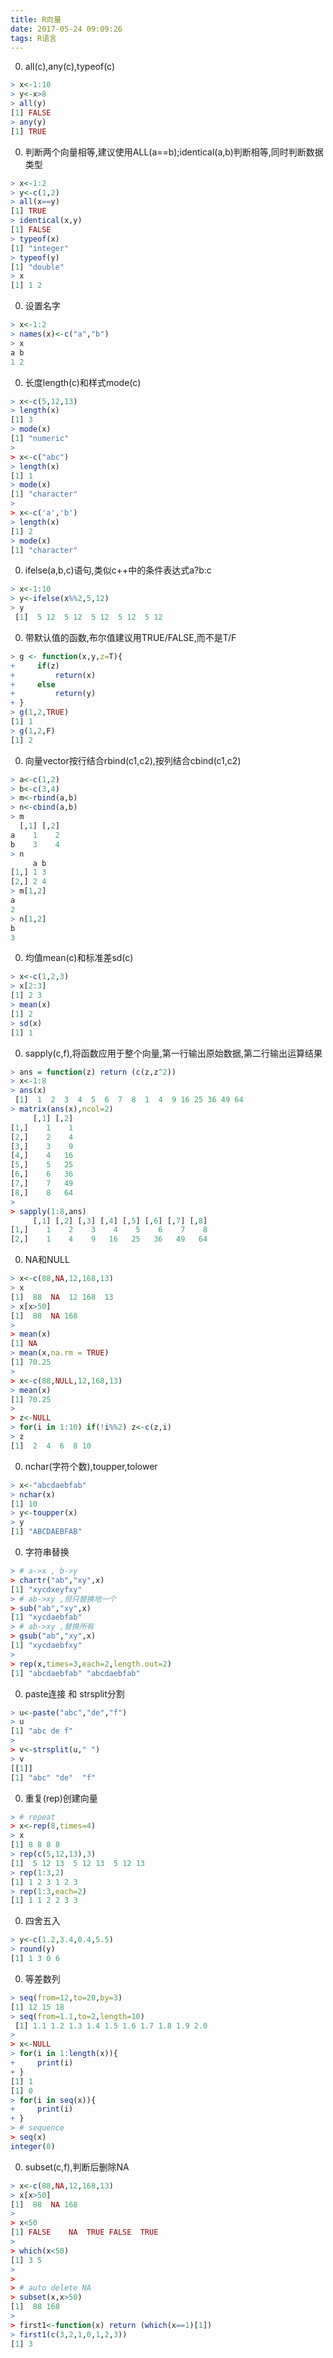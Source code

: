 ```yaml
---
title: R向量
date: 2017-05-24 09:09:26
tags: R语言
---
```


0. all(c),any(c),typeof(c)
```R
> x<-1:10
> y<-x>8
> all(y)
[1] FALSE
> any(y)
[1] TRUE
```
0. 判断两个向量相等,建议使用ALL(a==b);identical(a,b)判断相等,同时判断数据类型
```R
> x<-1:2
> y<-c(1,2)
> all(x==y)
[1] TRUE
> identical(x,y)
[1] FALSE
> typeof(x)
[1] "integer"
> typeof(y)
[1] "double"
> x
[1] 1 2
```

0. 设置名字
```R
> x<-1:2
> names(x)<-c("a","b")
> x
a b 
1 2 
```

0. 长度length(c)和样式mode(c)
```R
> x<-c(5,12,13)
> length(x)
[1] 3
> mode(x)
[1] "numeric"
> 
> x<-c("abc")
> length(x)
[1] 1
> mode(x)
[1] "character"
> 
> x<-c('a','b')
> length(x)
[1] 2
> mode(x)
[1] "character"
```

0. ifelse(a,b,c)语句,类似c++中的条件表达式a?b:c
```R
> x<-1:10
> y<-ifelse(x%%2,5,12)
> y
 [1]  5 12  5 12  5 12  5 12  5 12
```

0. 带默认值的函数,布尔值建议用TRUE/FALSE,而不是T/F
```R
> g <- function(x,y,z=T){
+     if(z)
+         return(x)
+     else
+         return(y)
+ }
> g(1,2,TRUE)
[1] 1
> g(1,2,F)
[1] 2
```

0. 向量vector按行结合rbind(c1,c2),按列结合cbind(c1,c2)
```R
> a<-c(1,2)
> b<-c(3,4)
> m<-rbind(a,b)
> n<-cbind(a,b)
> m
  [,1] [,2]
a    1    2
b    3    4
> n
     a b
[1,] 1 3
[2,] 2 4
> m[1,2]
a 
2 
> n[1,2]
b 
3 
```

0. 均值mean(c)和标准差sd(c)
```R
> x<-c(1,2,3)
> x[2:3]
[1] 2 3
> mean(x)
[1] 2
> sd(x)
[1] 1
```

0. sapply(c,f),将函数应用于整个向量,第一行输出原始数据,第二行输出运算结果
```R
> ans = function(z) return (c(z,z^2))
> x<-1:8
> ans(x)
 [1]  1  2  3  4  5  6  7  8  1  4  9 16 25 36 49 64
> matrix(ans(x),ncol=2)
     [,1] [,2]
[1,]    1    1
[2,]    2    4
[3,]    3    9
[4,]    4   16
[5,]    5   25
[6,]    6   36
[7,]    7   49
[8,]    8   64
> 
> sapply(1:8,ans)
     [,1] [,2] [,3] [,4] [,5] [,6] [,7] [,8]
[1,]    1    2    3    4    5    6    7    8
[2,]    1    4    9   16   25   36   49   64
```


0. NA和NULL
```R
> x<-c(88,NA,12,168,13)
> x
[1]  88  NA  12 168  13
> x[x>50]
[1]  88  NA 168
> 
> mean(x)
[1] NA
> mean(x,na.rm = TRUE)
[1] 70.25
> 
> x<-c(88,NULL,12,168,13)
> mean(x)
[1] 70.25
> 
> z<-NULL
> for(i in 1:10) if(!i%%2) z<-c(z,i)
> z
[1]  2  4  6  8 10
```

0. nchar(字符个数),toupper,tolower
```R
> x<-"abcdaebfab"
> nchar(x)
[1] 10
> y<-toupper(x)
> y
[1] "ABCDAEBFAB"
```

0. 字符串替换
```R
> # a->x , b->y
> chartr("ab","xy",x)
[1] "xycdxeyfxy"
> # ab->xy ,但只替换地一个
> sub("ab","xy",x)
[1] "xycdaebfab"
> # ab->xy ,替换所有
> gsub("ab","xy",x)
[1] "xycdaebfxy"
> 
> rep(x,times=3,each=2,length.out=2)
[1] "abcdaebfab" "abcdaebfab"
```

0. paste连接 和 strsplit分割
```R
> u<-paste("abc","de","f")
> u
[1] "abc de f"
> 
> v<-strsplit(u," ")
> v
[[1]]
[1] "abc" "de"  "f" 
```

0. 重复(rep)创建向量
```R
> # repeat
> x<-rep(8,times=4)
> x
[1] 8 8 8 8
> rep(c(5,12,13),3)
[1]  5 12 13  5 12 13  5 12 13
> rep(1:3,2)
[1] 1 2 3 1 2 3
> rep(1:3,each=2)
[1] 1 1 2 2 3 3
```

0. 四舍五入
```R
> y<-c(1.2,3.4,0.4,5.5)
> round(y)
[1] 1 3 0 6
```

0. 等差数列
```R
> seq(from=12,to=20,by=3)
[1] 12 15 18
> seq(from=1.1,to=2,length=10)
 [1] 1.1 1.2 1.3 1.4 1.5 1.6 1.7 1.8 1.9 2.0
> 
> x<-NULL
> for(i in 1:length(x)){
+     print(i)
+ }
[1] 1
[1] 0
> for(i in seq(x)){
+     print(i)
+ }
> # sequence
> seq(x)
integer(0)
```

0. subset(c,f),判断后删除NA
```R
> x<-c(88,NA,12,168,13)
> x[x>50]
[1]  88  NA 168
>
> x<50
[1] FALSE    NA  TRUE FALSE  TRUE
> 
> which(x<50)
[1] 3 5
> 
> 
> # auto delete NA
> subset(x,x>50)
[1]  88 168
> 
> first1<-function(x) return (which(x==1)[1])
> first1(c(3,2,1,0,1,2,3))
[1] 3
```
